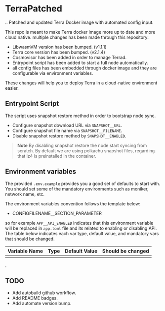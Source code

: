 # TerraPatched
..
Patched and updated Terra Docker image with automated config input.

This repo is meant to make Terra docker image more up to date and more cloud native.
multiple changes has been made through this repository:

- LibwasmVM version has been bumped. (v1.1.1)
- Terra core version has been bumped. (v2.1.4)
 - Cosmovisor has been added in order to manage Terrad.
 - Entrypoint script has been added to start a full node automatically.
 - all config files has been embedded through docker image and they are configurable via environment variables.


These changes will help you to deploy Terra in a cloud-native environment easier.

## Entrypoint Script

The script uses snapshot restore method in order to bootstrap node sync.
 - Configure snapshot download URL via `SNAPSHOT__URL`.
 - Configure snapshot file name via `SNAPSHOT__FILENAME`.
 - Disable snapshot restore method by `SNAPSHOT__ENABLED`.

>**Note**
> By disabling snapshot restore the node start syncing from scratch.
> By default we are using polkachu snapshot files, regarding that lz4 is preinstalled in the container.

## Environment variables

The provided `.env.example` provides you a good set of defaults to start with. You should set some of the mandatory environments such as moniker, network name, etc.

The environment variables convention follows the template below:
 - CONFIGFILENAME__SECTION_PARAMETER

so for example `APP__API_ENABLED` indicates that this environment variable will be replaced in `app.toml` file and its related to enabling or disabling API. The table below indicates each var type, default value, and mandatory vars that should be changed.

| Variable Name | Type | Default Value | Should be changed |
|--|--|--|--|
|  |  |  |
 
.

## TODO

 - Add autobuild github workflow.
 - Add README badges.
 - Add automate version bump.

